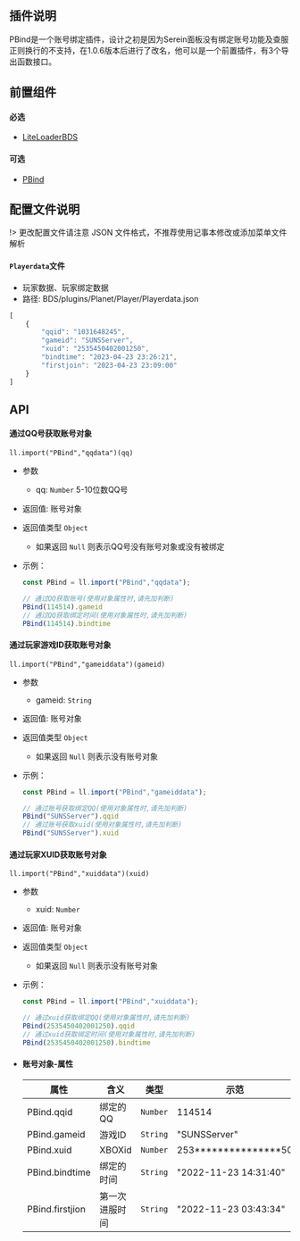 ## 插件说明
PBind是一个账号绑定插件，设计之初是因为Serein面板没有绑定账号功能及查服正则换行的不支持，在1.0.6版本后进行了改名，他可以是一个前置插件，有3个导出函数接口。

## 前置组件
#### 必选
- [LiteLoaderBDS](https://www.minebbs.com/liteloader/)

#### 可选
- [PBind](https://www.minebbs.com/resources/pbind.4211/)

## 配置文件说明

!> 更改配置文件请注意 JSON 文件格式，不推荐使用记事本修改或添加菜单文件解析

#### `Playerdata`文件

- 玩家数据、玩家绑定数据
- 路径: BDS/plugins/Planet/Player/Playerdata.json
```js
[
    {
        "qqid": "1031648245",
        "gameid": "SUNSServer",
        "xuid": "2535450402001250",
        "bindtime": "2023-04-23 23:26:21",
        "firstjoin": "2023-04-23 23:09:00"
    }
]
```

## API

#### 通过QQ号获取账号对象
`ll.import("PBind","qqdata")(qq)`

- 参数
  - qq: `Number`
    5-10位数QQ号
- 返回值: 账号对象
- 返回值类型 `Object`
  - 如果返回 `Null` 则表示QQ号没有账号对象或没有被绑定

- 示例：  
    ```js
    const PBind = ll.import("PBind","qqdata");
    
    // 通过QQ获取账号(使用对象属性时,请先加判断)
    PBind(114514).gameid
    // 通过QQ获取绑定时间(使用对象属性时,请先加判断)
    PBind(114514).bindtime
    ```

#### 通过玩家游戏ID获取账号对象
`ll.import("PBind","gameiddata")(gameid)`

- 参数
  - gameid: `String`
- 返回值: 账号对象
- 返回值类型 `Object`
  - 如果返回 `Null` 则表示没有账号对象

- 示例：  
  ```js
  const PBind = ll.import("PBind","gameiddata");

  // 通过账号获取绑定QQ(使用对象属性时,请先加判断)
  PBind("SUNSServer").qqid
  // 通过账号获取xuid(使用对象属性时,请先加判断)
  PBind("SUNSServer").xuid
  ```

#### 通过玩家XUID获取账号对象
`ll.import("PBind","xuiddata")(xuid)`

- 参数
  - xuid: `Number`
- 返回值: 账号对象
- 返回值类型 `Object`
  - 如果返回 `Null` 则表示没有账号对象

- 示例：  
  ```js
  const PBind = ll.import("PBind","xuiddata");
  
  // 通过xuid获取绑定QQ(使用对象属性时,请先加判断)
  PBind(2535450402001250).qqid
  // 通过xuid获取绑定时间(使用对象属性时,请先加判断)
  PBind(2535450402001250).bindtime
  ```

- #### 账号对象-属性
  | 属性            | 含义           | 类型     | 示范                  |
  | --------------- | -------------- | -------- | --------------------- |
  | PBind.qqid      | 绑定的QQ       | `Number` | 114514                |
  | PBind.gameid    | 游戏ID         | `String` | "SUNSServer"          |
  | PBind.xuid      | XBOXid         | `Number` | 253***************50  |
  | PBind.bindtime  | 绑定的时间     | `String` | "2022-11-23 14:31:40" |
  | PBind.firstjion | 第一次进服时间 | `String` | "2022-11-23 03:43:34" |